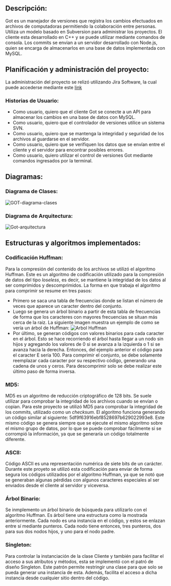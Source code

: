 ## Descripción:

Got es un manejador de versiones que registra los cambios efectuados en archivos de computadoras permitiendo la colaboración entre personas. 
Utiliza un modelo basado en Subversion para administrar los proyectos. El cliente esta desarrollado en C++ y se puede utilizar mediante comandos de consola. Los commits se envian a un servidor desarrollado con Node.js, quien se encarga de almacenarlos en una base de datos implementada con MySQL.

## Planificación y administración del proyecto:

La administración del proyecto se relizó utilizando Jira Software, la cual puede accederse mediante este [link](https://simonfv.atlassian.net/jira/software/projects/GS/boards/6)

### Historias de Usuario:
* Como usuario, quiero que el cliente Got se conecte a un API para almacenar los cambios en una base de datos con MySQL.
* Como usuario, quiero que el controlador de versiones utilice un sistema SVN.
* Como usuario, quiero que se mantenga la integridad y seguridad de los archivos al guardarse en el servidor.
* Como usuario, quiero que se verifiquen los datos que se envían entre el cliente y el servidor para encontrar posibles errores.
* Como usuario, quiero utilizar el control de versiones Got mediante comandos ingresados por la terminal.

## Diagramas:
### Diagrama de Clases:
![GOT-diagrama-clases](https://user-images.githubusercontent.com/47420204/90317417-a0369f00-dee6-11ea-8d08-a0e3db6bd5ee.png)

### Diagrama de Arquitectura:
![Got-arquitectura](https://user-images.githubusercontent.com/47420204/90317422-adec2480-dee6-11ea-8dbe-dab629023e41.png)

## Estructuras y algoritmos implementados:
### Codificación Huffman:
Para la compresión del contenido de los archivos se utilizó el algoritmo Huffman. Este es un algoritmo de codificación utilizado para la compresión de datos del tipo *loseless*, es decir, se mantiene la integridad de los datos al ser comprimidos y descomprimidos.
La forma en que trabaja el algoritmo para comprimir se resume en tres pasos:
* Primero se saca una tabla de frecuencias donde se listan el número de veces que aparece un caracter dentro del conjunto.
* Luego se genera un árbol binario a partir de esta tabla de frecuencias de forma que los caracteres con mayores frecuencias se situan más cerca de la raiz. La siguiente imagen muestra un ejemplo de como se vería un árbol de Huffman:
![Arbol Huffman](https://upload.wikimedia.org/wikipedia/commons/thumb/2/2a/Arbol_de_Huffman.svg/1920px-Arbol_de_Huffman.svg.png)
* Por último, se generan códigos con valores binarios para cada caracter en el árbol. Esto se hace recorriendo el árbol hasta llegar a un nodo sin hijos y agregando los valores de 0 si se avanza a la izquierda o 1 si se avanza hacia la derecha. Entonces, del ejemplo anterior el código para el caracter E sería 100. Para comprimir el conjunto, se debe solamente reemplazar cada caracter por su respectivo código, generando una cadena de unos y ceros. Para descomprimir solo se debe realizar este último paso de forma inversa.

### MD5:
MD5 es un algoritmo de reducción criptográfico de 128 bits. Se suele utilizar para comprobar la integridad de los archivos cuando se envían o copian. Para este proyecto se utilizó MD5 para comprobar la integridad de los commits, utilizado como un *checksum*. El algoritmo funciona generando un código similar al siguiente: 5df9f63916ebf8528697b629022993e8. Este mismo código se genera siempre que se ejecute el mismo algoritmo sobre el mismo grupo de datos, por lo que se puede comprobar fácilmente si se corrompió la información, ya que se generaría un código totalmente diferente.

### ASCII:
Código ASCII es una representación numérica de siete bits de un carácter. Durante este proyeto se utilizó esta codificación para enviar de forma segura los códigos utilizados por el algoritmo Huffman, ya que se notó que se generaban algunas pérdidas con algunos caracteres especiales al ser enviados desde el cliente al servidor y viceversa.

### Árbol Binario:
Se inmplemento un árbol binario de búsqueda para utilizarlo con el algoritmo Huffman. Es árbol tiene una estructura como la mostrada anteriormente. Cada nodo es una instancia en el código, y estos se enlazan entre sí mediante punteros. Cada nodo tiene entonces, tres punteros, dos para sus dos nodos hijos, y uno para el nodo padre.

### Singleton:
Para controlar la instanciación de la clase Cliente y también para facilitar el acceso a sus atributos y métodos, esta se implementó con el patró de diseño Singleton. Este patrón permite restringir una clase para que solo se pueda generar una instancia de esta. Además, facilita el acceso a dicha instancia desde cualquier sitio dentro del código.
